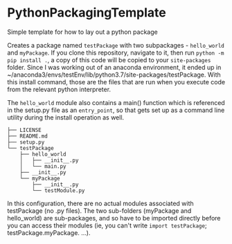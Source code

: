 # PythonPackagingTemplate
Simple template for how to lay out a python package

Creates a package named `testPackage` with two subpackages - `hello_world` and `myPackage`. If you clone this repository, navigate to it, then run `python -m pip install .`, a copy of this code will be copied to your `site-packages` folder. Since I was working out of an anaconda environment, it ended up in ~/anaconda3/envs/testEnv/lib/python3.7/site-packages/testPackage. With this install command, those are the files that are run when you execute code from the relevant python interpreter.

The `hello_world` module also contains a main() function which is referenced in the setup.py file as an `entry_point`, so that gets set up as a command line utility during the install operation as well.

```.
├── LICENSE
├── README.md
├── setup.py
└── testPackage
    ├── hello_world
    │   ├── __init__.py
    │   └── main.py
    ├── __init__.py
    └── myPackage
        ├── __init__.py
        └── testModule.py
```

In this configuration, there are no actual modules associated with testPackage (no .py files). The two sub-folders (myPackage and hello_world) are sub-packages, and so have to be imported directly before you can access their modules (ie, you can't write `import testPackage`; testPackage.myPackage. ...).

